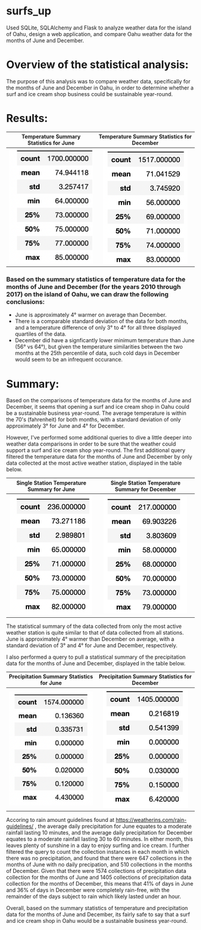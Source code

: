 # surfs_up
Used SQLite, SQLAlchemy and Flask to analyze weather data for the island of Oahu, design a web application, and compare Oahu weather data for the months of June and December. 

# Overview of the statistical analysis:

The purpose of this analysis was to compare weather data, specifically for the months of June and December in Oahu, in order to determine whether a surf and ice cream shop business could be sustainable year-round. 

# Results:

| Temperature Summary Statistics for June | Temperature Summary Statistics for December |
:-------------------------:|:-------------------------:
![June_Summary_Stats](Images/June_Summary_Stats.png) | ![Dec_Summary_Stats](Images/Dec_Summary_Stats.png)


### Based on the summary statistics of temperature data for the months of June and December (for the years 2010 through 2017) on the island of Oahu, we can draw the following conclusions: 

- June is approximately 4° warmer on average than December.
- There is a comparable standard deviation of the data for both months, and a temperature difference of only 3° to 4° for all three displayed quartiles of the data. 
- December did have a signficantly lower minimum temperature than June (56° vs 64°), but given the temperature similarities between the two months at the 25th percentile of data, such cold days in December would seem to be an infrequent occurance. 

# Summary:

Based on the comparisons of temperature data for the months of June and December, it seems that opening a surf and ice cream shop in Oahu could be a sustainable business year-round. The average temperature is within the 70's (fahrenheit) for both months, with a standard deviation of only approximately 3° for June and 4° for December. 

However, I've performed some additional queries to dive a little deeper into weather data comparisons in order to be sure that the weather could support a surf and ice cream shop year-round. The first additional query filtered the temperature data for the months of June and December by only data collected at the most active weather station, displayed in the table below.  

| Single Station Temperature Summary for June | Single Station Temperature Summary for December |
:-------------------------:|:-------------------------:
![June_Temp_Stats_Station](Images/June_Temp_Stats_Station.png) | ![Dec_Temp_Stats_Station](Images/Dec_Temp_Stats_Station.png)

The statistical summary of the data collected from only the most active weather station is quite similar to that of data collected from all stations. June is approximately 4° warmer than December on average, with a standard deviation of 3° and 4° for June and December, respectively. 

I also performed a query to pull a statistical summary of the precipitation data for the months of June and December, displayed in the table below. 

| Precipitation Summary Statistics for June | Precipitation Summary Statistics for December |
:-------------------------:|:-------------------------:
![June_Precip_Stats](Images/June_Precip_Stats.png) | ![Dec_Precip_Stats](Images/Dec_Precip_Stats.png)

Accoring to rain amount guidelines found at https://weatherins.com/rain-guidelines/ , the average daily precipitation for June equates to a moderate rainfall lasting 10 minutes, and the average daily precipitation for December equates to a moderate rainfall lasting 30 to 60 minutes. In either month, this leaves plenty of sunshine in a day to enjoy surfing and ice cream. I further filtered the query to count the collection instances in each month in which there was no precipitation, and found that there were 647 collections in the months of June with no daily precipation, and 510 collections in the months of December. Given that there were 1574 collections of precipitation data collection for the months of June and 1405 collections of precipitation data collection for the months of December, this means that 41% of days in June and 36% of days in December were completely rain-free, with the remainder of the days subject to rain which likely lasted under an hour. 

Overall, based on the summary statistics of temperature and precipitation data for the months of June and December, its fairly safe to say that a surf and ice cream shop in Oahu would be a sustainable business year-round. 
